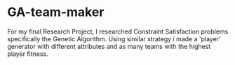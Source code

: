 # GA-team-maker
For my final Research Project, I researched Constraint Satisfaction problems specifically the Genetic Algorithm. Using similar strategy i made a 'player' generator with different attributes and as many teams with the highest player fitness.
